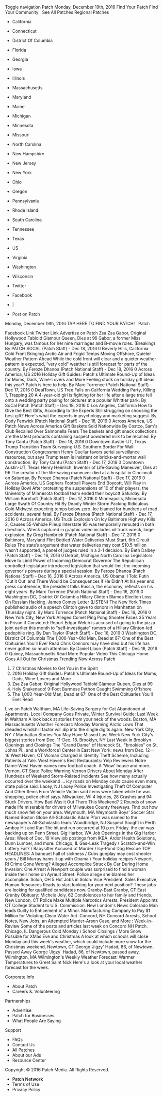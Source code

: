 Toggle navigation Patch Monday, December 19th, 2016 Find Your Patch Find Your Community   See All Patches Regional Patches

*   California
*   Connecticut
*   District Of Columbia
*   Florida
*   Georgia
*   Iowa
*   Illinois
*   Massachusetts
*   Maryland
*   Maine
*   Michigan
*   Minnesota
*   Missouri
*   North Carolina
*   New Hampshire
*   New Jersey
*   New York
*   Ohio
*   Oregon
*   Pennsylvania
*   Rhode Island
*   South Carolina
*   Tennessee
*   Texas
*   US
*   Virginia
*   Washington
*   Wisconsin

*   Twitter
*   Facebook
*   |
*   Post on Patch

Monday, December 19th, 2016 TAP HERE TO FIND YOUR PATCH!   Patch

Facebook Link Twitter Link Advertise on Patch Zsa Zsa Gabor, Original Hollywood Tabloid Glamour Queen, Dies at 99 Gabor, a former Miss Hungary, was famous for her nine marriages and B-movie roles. (Breaking) By PATCH SOCAL (Patch Staff) - Dec 18, 2016 0 Beverly Hills, California Cold Front Bringing Arctic Air and Frigid Temps Moving Offshore, Quieter Weather Pattern Ahead While the cold front will clear and a quieter weather pattern is expected, "very cold" weather is still forecast for parts of the country. By Feroze Dhanoa (Patch National Staff) - Dec 18, 2016 0 Across America, US 2016 Holiday Gift Guides: Patch's Ultimate Round-Up of Ideas for Moms, Dads, Wine-Lovers and More Feeling stuck on holiday gift ideas this year? Patch is here to help. By Marc Torrence (Patch National Staff) - Dec 17, 2016 0 DealTown, US Tree Falls on California Wedding Party, Killing 1, Trapping 20 A 4-year-old girl is fighting for her life after a large tree fell onto a wedding party posing for pictures at a popular Whittier park. By SoCal Patch (Patch Staff) - Dec 18, 2016 0 Los Angeles, California How to Give the Best Gifts, According to the Experts Still struggling on choosing the best gift? Here's what the experts in psychology and marketing suggest. By Cody Fenwick (Patch National Staff) - Dec 16, 2016 0 Across America, US Patch News Across America Gift Baskets Sold Nationwide By Costco, Sam's Club Recalled Over Salmonella Fears The baskets and gift snack collections are the latest products containing suspect powdered milk to be recalled. By Tony Cantu (Patch Staff) - Dec 18, 2016 0 Downtown Austin-UT, Texas Trump Transition Team Surveying U.S. Southern Border For Wall Construction Congressman Henry Cuellar favors aerial surveillance resources, but says Trump team is insistent on bricks-and-mortar wall construction. By Tony Cantu (Patch Staff) - Dec 17, 2016 0 Downtown Austin-UT, Texas Henry Heimlich, Inventor of Life-Saving Maneuver, Dies at 96 The creator of the life-saving maneuver died at a hospital in Cincinnati on Saturday. By Feroze Dhanoa (Patch National Staff) - Dec 17, 2016 0 Across America, US Gophers Football Players End Boycott, Will Play in Holiday Bowl After protesting the suspensions of 10 of their players, the University of Minnesota football team ended their boycott Saturday. By William Bornhoft (Patch Staff) - Dec 17, 2016 0 Minneapolis, Minnesota Large Swath Of Country Hit By Deadly Winter Storm Packing Ridiculous Cold Midwest expecting temps below zero. Ice blamed for hundreds of road accidents, several fatal. By Feroze Dhanoa (Patch National Staff) - Dec 17, 2016 0 Across America, US Truck Explosion On Icy Baltimore Highway Kills 2, Causes 55-Vehicle Pileup Interstate 95 was temporarily rerouted in both directions. Wreck captured in graphic video includes oil truck wreck, large explosion. By Greg Hambrick (Patch National Staff) - Dec 17, 2016 0 Baltimore, Maryland Flint Bottled Water Deliveries Must Start, 6th Circuit Rules The state’s argument that water deliveries may cost $10.5 million wasn’t supported, a panel of judges ruled in a 2-1 decision. By Beth Dalbey (Patch Staff) - Dec 16, 2016 0 Detroit, Michigan North Carolina Legislators Move to Limit Power of Incoming Democrat Governor The Republican controlled legislature introduced legislation that would limit the incoming governor's powers during a special session. By Feroze Dhanoa (Patch National Staff) - Dec 16, 2016 0 Across America, US Obama: I Told Putin 'Cut it Out' and There Would be Consequences if He Didn't At his year end press conference, the president talks Russia, the economy, reflects on his eight years. By Marc Torrence (Patch National Staff) - Dec 16, 2016 0 Washington DC, District Of Columbia Hillary Clinton Blames Election Loss On Russian Hacking, James Comey Letter (LISTEN) The New York Times published audio of a speech Clinton gave to donors in Manhattan on Thursday night. By Marc Torrence (Patch National Staff) - Dec 16, 2016 0 New York City, New York Alleged Comet Ping Pong Shooter Faces 35 Years in Prison if Convicted: Report Edgar Welch is accused of going to the pizza joint earlier this month to "self-investigate" rumors of a Hillary Clinton-led pedophile ring. By Dan Taylor (Patch Staff) - Dec 16, 2016 0 Washington DC, District Of Columbia The 1,000-Year-Old Man, Dead at 67: One of the Best Obituaries You'll Ever Read Chris Connors may have died but his life has never gotten so much attention. By Daniel Libon (Patch Staff) - Dec 18, 2016 0 Quincy, Massachusetts Read More Popular Video This Chicago Home Goes All Out for Christmas Trending Now Across Patch

1.  7 Christmas Movies to Get You in the Spirit
2.  2016 Holiday Gift Guides: Patch's Ultimate Round-Up of Ideas for Moms, Dads, Wine-Lovers and More
3.  Zsa Zsa Gabor, Original Hollywood Tabloid Glamour Queen, Dies at 99
4.  Holy Snakenado! 9-Foot Burmese Python Caught Swimming Offshore
5.  The 1,000-Year-Old Man, Dead at 67: One of the Best Obituaries You'll Ever Read

Live on Patch Waltham, MA Life-Saving Surgery for Cat Abandoned at Apartments, Local Company Goes Private, Winter Survival Guide: Last Week in Waltham A look back at stories from your neck of the woods. Boston, MA Massachusetts Weather Forecast: Monday Morning Arctic Lows That dreaded windchill factor will dip into the single digits again. New York City, NY 7 Manhattan Stories You May Have Missed Last Week New York City's biggest stories from Dec. 11-Dec. 18. Brooklyn, NY Last Week in Brooklyn Openings and Closings The "Grand Dame" of Hancock St., "brookies" on St. Johns Pl., and a Workforce1 Center in East New York: news from Dec. 12—16 West Haven, CT Woman Charged in Identity Theft Scheme, Including Patients at Yale. West Haven's Best Restaurants: Yelp Reviewers Notre Dame-West Haven names new football coach. A 'Wow' house and more... Vernon, CT State Police Warning Vernon Drivers About Monday After Hundreds of Weekend Storm-Related Incidents See how many actually occurred over the weekend ... icy roads on Monday could cause even more, state police said. Lacey, NJ Lacey Police Investigating Theft Of Computer And Other Items From Vehicle Victim said items were taken while he was shopping, police chief says. Milwaukee, WI ​4 Injuries, 28 Crashes and 94 Stuck Drivers. How Bad Was it Out There This Weekend? 2 Rounds of snow made life miserable for drivers of Milwaukee County freeways. Find out how much snow fell on your area. Weymouth, MA Weymouth Boys' Soccer Star Named Boston Globe All-Scholastic Adam Pforr was named to the newspaper's All-Scholastic team.​ Woodbridge, NJ Suspect Sought in Perth Amboy Hit and Run The hit and run occurred at 10 p.m. Friday. the car was backing up on Penn Street. Gig Harbor, WA Job Openings in the Gig Harbor Area: Week of Dec. 19 View job postings from IKEA, Ardor Health Solutions, Dunn Lumber, and more. Chicago, IL Gas-Leak Tragedy / Scratch-and-Win Lottery Fail? / Babysitter Accused of Murder / Icy-Pond Dog Rescue TOP HEADLINES: A banquet hall of sickness / Cubs gunplay may cost shooter years / Bill Murray hams it up with Obama / Your holiday recipes Newport, RI Crime Gone Wrong? Alleged Accomplice Struck By Car During Home Invasion: One Arrest A Newport couple was surprised to find a woman inside their home on Ayrault Street. Police allege she blamed her accomplice. Solon, OH 5 Hot Jobs in Solon: Vice President, Sales Executive, Human Resources Ready to start looking for your next position? These jobs are looking for qualified candidates now. Granby-East Granby, CT East Granby Obituary: Michele Joly, 62 Condolences to her family and friends. New London, CT Police Make Multiple Narcotics Arrests. President Appoints CT College Student to U.S. Commission: New London's News Colorado Man leads Guilty to Enticement of a Minor. Manufacturing Company to Pay $1 Million for Violating Clean Water Act. Concord, NH Concord Arrests, School Notes, New Jobs, an Attempted Murder-Arson Case, and More : Week-in-Review Some of the posts and articles last week on Concord NH Patch. Chicago, IL Dangerous Cold Monday / School Closings / More Snow Possible for XMas Eve and Christmas A look at which schools will close Monday and this week's weather, which could include more snow for the Christmas weekend. Newtown, CT George 'Jigzy' Hadad, 86, of Newtown, Passed Away George 'Jigzy' Hadad, 86, of Newtown, passed away. Wilmington, MA Wilmington's Weekly Weather Forecast: Warmer Temperatures to Greet Saint Nick Here's a look at your local weather forecast for the week.

Corporate Info

*   About Patch
*   Careers &. Volunteering

Partnerships

*   Advertise
*   Patch for Businesses
*   What People Are Saying

Support

*   FAQs
*   Contact Us
*   All Patches
*   About our Ads
*   Resource Center

Copyright © 2016 Patch Media. All Rights Reserved.

*   **Patch Network**
*   Terms of Use
*   Privacy Policy